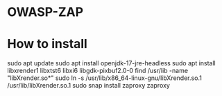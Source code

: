 # OWASP-ZAP
# How to install

sudo apt update
sudo apt install openjdk-17-jre-headless
sudo apt install libxrender1 libxtst6 libxi6 libgdk-pixbuf2.0-0
find /usr/lib -name "libXrender.so*"
sudo ln -s /usr/lib/x86_64-linux-gnu/libXrender.so.1 /usr/lib/libXrender.so.1
sudo snap install zaproxy
zaproxy
